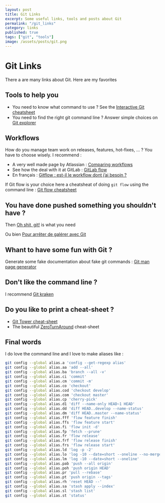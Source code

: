 ```yaml
---
layout: post
title: Git Links
excerpt: Some useful links, tools and posts about Git
permalink: "/git_links"
category: links
published: true
tags: ["git", "tools"]
image: /assets/posts/git.png
---
```


# Git Links

There a are many links about Git.
Here are my favorites

## Tools to help you

- You need to know what command to use ?
  See the [Interactive Git cheatsheet](http://ndpsoftware.com/git-cheatsheet.html)
- You need to find the right git command line ?
  Answer simple choices on [Git explorer](https://gitexplorer.com/)

## Workflows

How do you manage team work on releases, features, hot-fixes, ... ?
You have to choose wisely. I recommend :

- A very well made page by Atlassian : [Comparing workflows](https://www.atlassian.com/git/tutorials/comparing-workflows)
- See how the deal with it at GitLab : [GitLab flow](https://docs.gitlab.com/ee/workflow/gitlab_flow.html)
- En français : [Gitflow : est-il le workflow dont j’ai besoin ?](http://blog.xebia.fr/2018/03/28/gitflow-est-il-le-workflow-dont-jai-besoin/)

If Git flow is your choice here a cheatsheat of doing `git flow` using the command line : [Git flow cheatsheet](https://danielkummer.github.io/git-flow-cheatsheet/)

## You have done pushed something you shouldn't have ?

Then [Oh shit, git!](http://ohshitgit.com/) is what you need

Ou bien [Pour arrêter de galérer avec Git](https://www.miximum.fr/blog/enfin-comprendre-git/)

## Whant to have some fun with Git ?

Generate some fake documentation about fake git commands : [Git man page generator](https://git-man-page-generator.lokaltog.net)

## Don't like the command line ?

I recommend [Git kraken](https://www.gitkraken.com/)

## Do you like to print a cheat-sheet ?

- [Git Tower cheat-sheet](https://www.git-tower.com/blog/git-cheat-sheet)
- The beautiful [ZeroTurnAround](files.zeroturnaround.com/pdf/zt_git_cheat_sheet.pdf) cheat-sheet

## Final words

I do love the command line and I love to make aliases like :

```bash
git config --global alias.a 'config --get-regexp alias'
git config --global alias.aa 'add --all'
git config --global alias.ba 'branch --all -v'
git config --global alias.ci 'commit'
git config --global alias.cm 'commit -m'
git config --global alias.co 'checkout'
git config --global alias.cod 'checkout develop'
git config --global alias.com 'checkout master'
git config --global alias.cp 'cherry-pick'
git config --global alias.d1 'diff --name-only HEAD~1 HEAD'
git config --global alias.dd 'diff HEAD..develop --name-status'
git config --global alias.dm 'diff HEAD..master --name-status'
git config --global alias.fff 'flow feature finish'
git config --global alias.ffs 'flow feature start'
git config --global alias.fi 'flow init -d'
git config --global alias.fp 'fetch --prune'
git config --global alias.fr 'flow release'
git config --global alias.frf 'flow release finish'
git config --global alias.frs 'flow release start'
git config --global alias.ld 'log -p -2'
git config --global alias.lo 'log -10 --date=short --oneline --no-merges'
git config --global alias.lm 'log -10 --date=short --oneline'
git config --global alias.pab 'push --all origin'
git config --global alias.poh 'push origin HEAD'
git config --global alias.pr 'pull --rebase'
git config --global alias.pt 'push origin --tags'
git config --global alias.rh 'reset HEAD --'
git config --global alias.sa 'stash apply --index'
git config --global alias.sl 'stash list'
git config --global alias.st 'status'
```

